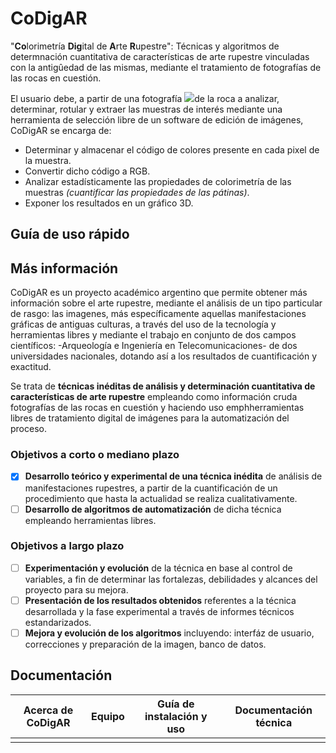# CoDigAR

"**Co**lorimetría **Dig**ital de **A**rte **R**upestre": Técnicas y algoritmos de determnación cuantitativa de características de arte rupestre vinculadas con la antigûedad de las mismas, mediante el tratamiento de fotografías de las rocas en cuestión.

El usuario debe, a partir de una fotografía  ![](http://)de la roca a analizar, determinar, rotular y extraer las muestras de interés mediante una herramienta de selección libre de un software de edición de imágenes, CoDigAR se encarga de:

- Determinar y almacenar el código de colores presente en cada pixel de la muestra.
- Convertir dicho código a RGB.
- Analizar estadísticamente las propiedades de colorimetría de las muestras *(cuantificar las propiedades de las pátinas)*.
- Exponer los resultados en un gráfico 3D.

## Guía de uso rápido

## Más información

CoDigAR es un proyecto académico argentino que permite obtener más información sobre el arte rupestre, mediante el análisis de un tipo particular de rasgo: las imagenes, más específicamente aquellas manifestaciones gráficas de antiguas culturas, a través del uso de la tecnología y herramientas libres y mediante el trabajo en conjunto de dos campos científicos: -Arqueología e Ingeniería en
Telecomunicaciones- de dos universidades nacionales, dotando así a los resultados de cuantificación y exactitud.

Se trata de **técnicas inéditas de análisis y determinación cuantitativa de características de arte rupestre** empleando como información cruda fotografías de las rocas en cuestión y haciendo uso emphherramientas libres de tratamiento digital de imágenes para la automatización del proceso.

### Objetivos a corto o mediano plazo

- [x] **Desarrollo teórico y experimental de una técnica inédita** de análisis de manifestaciones rupestres, a partir de la cuantificación de un procedimiento que hasta la actualidad se realiza cualitativamente.
- [ ] **Desarrollo de algoritmos de automatización**  de dicha técnica empleando herramientas libres.

### Objetivos a largo plazo
- [ ] **Experimentación y evolución** de la técnica en base al control de variables, a fin de determinar las fortalezas, debilidades y alcances del proyecto para su mejora.
- [ ] **Presentación de los resultados obtenidos** referentes a la técnica desarrollada y la fase experimental a través de informes técnicos estandarizados.
- [ ] **Mejora y evolución de los algoritmos** incluyendo: interfáz de usuario, correcciones y preparación de la imagen, banco de datos.

## Documentación



| Acerca de CoDigAR | Equipo | Guía de instalación y uso | Documentación técnica |
|--------|--------|--------|--------|
|         |        |        |        |
